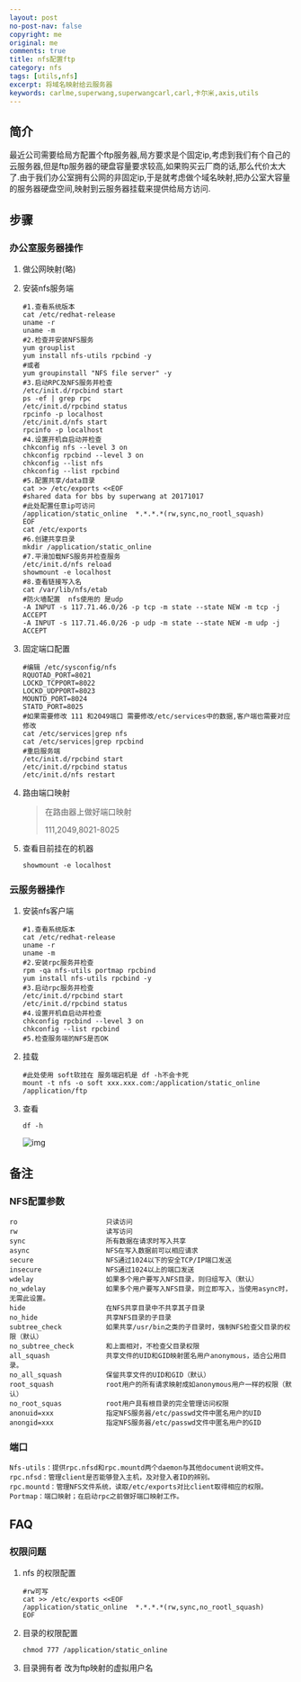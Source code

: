 ```yaml
---
layout: post
no-post-nav: false 
copyright: me
original: me
comments: true
title: nfs配置ftp
category: nfs
tags: [utils,nfs]
excerpt: 将域名映射给云服务器
keywords: carlme,superwang,superwangcarl,carl,卡尔米,axis,utils
---
```


## 简介

最近公司需要给局方配置个ftp服务器,局方要求是个固定ip,考虑到我们有个自己的云服务器,但是ftp服务器的硬盘容量要求较高,如果购买云厂商的话,那么代价太大了.由于我们办公室拥有公网的非固定ip,于是就考虑做个域名映射,把办公室大容量的服务器硬盘空间,映射到云服务器挂载来提供给局方访问.

## 步骤

### 办公室服务器操作

1. 做公网映射(略)

2. 安装nfs服务端

   ```shell
   #1.查看系统版本
   cat /etc/redhat-release
   uname -r
   uname -m
   #2.检查并安装NFS服务
   yum grouplist
   yum install nfs-utils rpcbind -y
   #或者
   yum groupinstall "NFS file server" -y
   #3.启动RPC及NFS服务并检查
   /etc/init.d/rpcbind start
   ps -ef | grep rpc
   /etc/init.d/rpcbind status
   rpcinfo -p localhost
   /etc/init.d/nfs start
   rpcinfo -p localhost
   #4.设置开机自启动并检查
   chkconfig nfs --level 3 on
   chkconfig rpcbind --level 3 on
   chkconfig --list nfs
   chkconfig --list rpcbind
   #5.配置共享/data目录
   cat >> /etc/exports <<EOF
   #shared data for bbs by superwang at 20171017
   #此处配置任意ip可访问
   /application/static_online  *.*.*.*(rw,sync,no_rootl_squash)
   EOF
   cat /etc/exports
   #6.创建共享目录
   mkdir /application/static_online
   #7.平滑加载NFS服务并检查服务
   /etc/init.d/nfs reload
   showmount -e localhost
   #8.查看链接写入名
   cat /var/lib/nfs/etab
   #防火墙配置  nfs使用的 是udp
   -A INPUT -s 117.71.46.0/26 -p tcp -m state --state NEW -m tcp -j ACCEPT
   -A INPUT -s 117.71.46.0/26 -p udp -m state --state NEW -m udp -j ACCEPT
   ```

3. 固定端口配置

   ```shell
   #编辑 /etc/sysconfig/nfs
   RQUOTAD_PORT=8021
   LOCKD_TCPPORT=8022
   LOCKD_UDPPORT=8023
   MOUNTD_PORT=8024
   STATD_PORT=8025
   #如果需要修改 111 和2049端口 需要修改/etc/services中的数据,客户端也需要对应修改
   cat /etc/services|grep nfs
   cat /etc/services|grep rpcbind
   #重启服务端
   /etc/init.d/rpcbind start
   /etc/init.d/rpcbind status
   /etc/init.d/nfs restart
   ```

4. 路由端口映射

   > 在路由器上做好端口映射
   >
   > 111,2049,8021-8025

5. 查看目前挂在的机器

   ```shell
   showmount -e localhost
   ```

### 云服务器操作

1. 安装nfs客户端

   ```shell
   #1.查看系统版本
   cat /etc/redhat-release
   uname -r
   uname -m
   #2.安装rpc服务并检查
   rpm -qa nfs-utils portmap rpcbind
   yum install nfs-utils rpcbind -y
   #3.启动rpc服务并检查
   /etc/init.d/rpcbind start 
   /etc/init.d/rpcbind status
   #4.设置开机自启动并检查
   chkconfig rpcbind --level 3 on
   chkconfig --list rpcbind
   #5.检查服务端的NFS是否OK
   ```

2. 挂载

   ```shell
   #此处使用 soft软挂在 服务端宕机是 df -h不会卡死
   mount -t nfs -o soft xxx.xxx.com:/application/static_online /application/ftp
   ```

3. 查看

   ```
   df -h
   ```

   ![img]({{site.cdn}}/assets/images/blog/2019/20191112112113.jpg)

## 备注

### NFS配置参数

```
ro                      只读访问 
rw                      读写访问 
sync                    所有数据在请求时写入共享 
async                   NFS在写入数据前可以相应请求 
secure                  NFS通过1024以下的安全TCP/IP端口发送 
insecure                NFS通过1024以上的端口发送 
wdelay                  如果多个用户要写入NFS目录，则归组写入（默认） 
no_wdelay               如果多个用户要写入NFS目录，则立即写入，当使用async时，无需此设置。 
hide                    在NFS共享目录中不共享其子目录 
no_hide                 共享NFS目录的子目录 
subtree_check           如果共享/usr/bin之类的子目录时，强制NFS检查父目录的权限（默认） 
no_subtree_check        和上面相对，不检查父目录权限 
all_squash              共享文件的UID和GID映射匿名用户anonymous，适合公用目录。 
no_all_squash           保留共享文件的UID和GID（默认） 
root_squash             root用户的所有请求映射成如anonymous用户一样的权限（默认） 
no_root_squas           root用户具有根目录的完全管理访问权限 
anonuid=xxx             指定NFS服务器/etc/passwd文件中匿名用户的UID 
anongid=xxx             指定NFS服务器/etc/passwd文件中匿名用户的GID 
```

### 端口

```
Nfs-utils：提供rpc.nfsd和rpc.mountd两个daemon与其他document说明文件。
rpc.nfsd：管理client是否能够登入主机，及对登入者ID的辨别。
rpc.mountd：管理NFS文件系统，读取/etc/exports对比client取得相应的权限。
Portmap：端口映射；在启动rpc之前做好端口映射工作。
```
## FAQ

### 权限问题

1. nfs 的权限配置

   ```shell
   #rw可写
   cat >> /etc/exports <<EOF
   /application/static_online  *.*.*.*(rw,sync,no_rootl_squash)
   EOF
   ```

2. 目录的权限配置

   ```
   chmod 777 /application/static_online

   ```

3. 目录拥有者 改为ftp映射的虚拟用户名